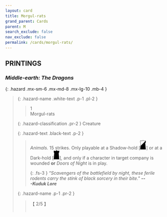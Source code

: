 ```yaml
---
layout: card
title: Morgul-rats
grand_parent: Cards
parent: M
search_exclude: false
nav_exclude: false
permalink: /cards/morgul-rats/
---
```


## PRINTINGS


### _Middle-earth: The Dragons_

{: .hazard .mx-sm-6 .mx-md-8 .mx-lg-10 .mb-4 }
> {: .hazard-name .white-text .p-1 .pl-2 }
> > <div class="hazard-mp">1</div>
> > <div class="card-name">Morgul-rats</div>
>
> {: .hazard-classification .pr-2 }
> Creature
>
> {: .hazard-text .black-text .p-2 }
> > _Animals._ 15 strikes. Only playable at a Shadow-hold <nobr>[<img src="/assets/images/shadow-hold.svg">]</nobr> or at a Dark-hold <nobr>[<img src="/assets/images/dark-hold.svg">]</nobr>, and only if a character in target company is wounded **or** _Doors of Night_ is in play. 
> > 
> > {: .fs-3 } 
> > _“Scavengers of the battlefield by night, these ferile rodents carry the stink of black sorcery in their bite."_ ***---&#65279;Kuduk&nbsp;Lore*** 
>
> {: .hazard-name .p-1 .pr-2 }
> > <div class="card-shield">【 2/5 】</div>
> > <div class="card-corruption">&nbsp;</div>
